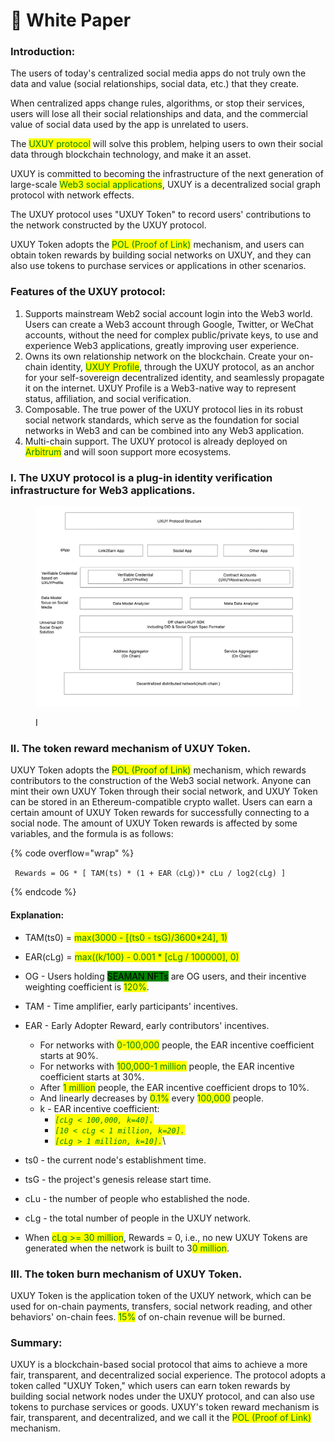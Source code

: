 # 📰 White Paper

### Introduction:

The users of today's centralized social media apps do not truly own the data and value (social relationships, social data, etc.) that they create.

When centralized apps change rules, algorithms, or stop their services, users will lose all their social relationships and data, and the commercial value of social data used by the app is unrelated to users.&#x20;

The <mark style="color:green;">UXUY protocol</mark> will solve this problem, helping users to own their social data through blockchain technology, and make it an asset.

UXUY is committed to becoming the infrastructure of the next generation of large-scale <mark style="color:green;">Web3 social applications</mark>, UXUY is a decentralized social graph protocol with network effects.&#x20;

The UXUY protocol uses "UXUY Token" to record users' contributions to the network constructed by the UXUY protocol.&#x20;

UXUY Token adopts the <mark style="color:green;">POL (Proof of Link)</mark> mechanism, and users can obtain token rewards by building social networks on UXUY, and they can also use tokens to purchase services or applications in other scenarios.

### Features of the UXUY protocol:

1. Supports mainstream Web2 social account login into the Web3 world. Users can create a Web3 account through Google, Twitter, or WeChat accounts, without the need for complex public/private keys, to use and experience Web3 applications, greatly improving user experience.
2. Owns its own relationship network on the blockchain. Create your on-chain identity, <mark style="color:green;">UXUY Profile</mark>, through the UXUY protocol, as an anchor for your self-sovereign decentralized identity, and seamlessly propagate it on the internet. UXUY Profile is a Web3-native way to represent status, affiliation, and social verification.
3. Composable. The true power of the UXUY protocol lies in its robust social network standards, which serve as the foundation for social networks in Web3 and can be combined into any Web3 application.
4. Multi-chain support. The UXUY protocol is already deployed on <mark style="color:green;">Arbitrum</mark> and will soon support more ecosystems.

### I. The UXUY protocol is a plug-in identity verification infrastructure for Web3 applications.

<figure><img src="../.gitbook/assets/whitepaper_01.jpg" alt=""><figcaption><p>I</p></figcaption></figure>

### II. The token reward mechanism of UXUY Token.

UXUY Token adopts the <mark style="color:green;">POL (Proof of Link)</mark> mechanism, which rewards contributors to the construction of the Web3 social network. Anyone can mint their own UXUY Token through their social network, and UXUY Token can be stored in an Ethereum-compatible crypto wallet. Users can earn a certain amount of UXUY Token rewards for successfully connecting to a social node. The amount of UXUY Token rewards is affected by some variables, and the formula is as follows:

{% code overflow="wrap" %}
```vue
 Rewards = OG * [ TAM(ts) * (1 + EAR（cLg）)* cLu / log2(cLg) ]
```
{% endcode %}

#### Explanation:

* TAM(ts0) = <mark style="color:green;">max(3000 - \[(ts0 - tsG)/3600\*24], 1)</mark>
* EAR(cLg) = <mark style="color:green;">max((k/100) - 0.001 \* \[cLg / 100000], 0)</mark>
* OG - Users holding <mark style="background-color:green;">SEAMAN NFTs</mark> are OG users, and their incentive weighting coefficient is <mark style="color:green;">120%</mark>.
* TAM - Time amplifier, early participants' incentives.
* EAR - Early Adopter Reward, early contributors' incentives.
  * For networks with <mark style="color:green;">0-100,000</mark> people, the EAR incentive coefficient starts at 90%.&#x20;
  * For networks with <mark style="color:green;">100,000-1 million</mark> people, the EAR incentive coefficient starts at 30%.&#x20;
  * After <mark style="color:green;">1 million</mark> people, the EAR incentive coefficient drops to 10%.&#x20;
  * And linearly decreases by <mark style="color:green;">0.1%</mark> every <mark style="color:green;">100,000</mark> people.
  * k - EAR incentive coefficient:
    * _<mark style="color:green;">`[cLg < 100,000, k=40].`</mark>_
    * _<mark style="color:green;">`[10 < cLg < 1 million, k=20].`</mark>_
    * _<mark style="color:green;">`[cLg > 1 million, k=10].`</mark>_\

* ts0 - the current node's establishment time.
* tsG - the project's genesis release start time.
* cLu - the number of people who established the node.
* cLg - the total number of people in the UXUY network.
* When <mark style="color:green;">cLg >= 30 million</mark>, Rewards = 0, i.e., no new UXUY Tokens are generated when the network is built to 3<mark style="color:green;">0 million</mark>.

### III. The token burn mechanism of UXUY Token.

UXUY Token is the application token of the UXUY network, which can be used for on-chain payments, transfers, social network reading, and other behaviors' on-chain fees. <mark style="color:green;">15%</mark> of on-chain revenue will be burned.

### Summary:

UXUY is a blockchain-based social protocol that aims to achieve a more fair, transparent, and decentralized social experience. The protocol adopts a token called "UXUY Token," which users can earn token rewards by building social network nodes under the UXUY protocol, and can also use tokens to purchase services or goods. UXUY's token reward mechanism is fair, transparent, and decentralized, and we call it the <mark style="color:green;">POL (Proof of Link)</mark> mechanism.



